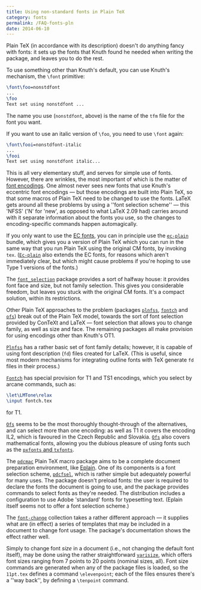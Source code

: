 ```yaml
---
title: Using non-standard fonts in Plain TeX
category: fonts
permalink: /FAQ-fonts-pln
date: 2014-06-10
---
```


Plain TeX (in accordance with its description) doesn't do anything
fancy with fonts: it sets up the fonts that Knuth found he needed when
writing the package, and leaves you to do the rest.

To use something other than Knuth's default, you can use Knuth's
mechanism, the `\font` primitive:
```latex
\font\foo=nonstdfont
...
\foo
Text set using nonstdfont ...
```
The name you use (`nonstdfont`, above) is the name of the
`tfm` file for the font you want.

If you want to use an italic version of `\foo`, you need to use
`\font` again:
```latex
\font\fooi=nonstdfont-italic
...
\fooi
Text set using nonstdfont italic...
```
This is all very elementary stuff, and serves for simple use of fonts.
However, there are wrinkles, the most important of which is the matter
of [font encodings](FAQ-whatenc).  One almost never sees new fonts
that use Knuth's eccentric font encodings&nbsp;&mdash; but those encodings are
built into Plain TeX, so that some macros of Plain TeX need to be
changed to use the fonts.  LaTeX gets around all these problems by
using a ''font selection scheme''&nbsp;&mdash; this 'NFSS' ('N'
for 'new', as opposed to what LaTeX 2.09 had) carries around with it
separate information about the fonts you use, so the changes to
encoding-specific commands happen automagically.

If you only want to use the [EC fonts](FAQ-ECfonts), you
can in principle use the [`ec-plain`](https://ctan.org/pkg/ec-plain) bundle, which gives you a version
of Plain TeX which you can run in the same way that you run
Plain TeX using the original CM fonts, by invoking
`tex`.  ([`Ec-plain`](https://ctan.org/pkg/Ec-plain) also extends the EC fonts,
for reasons which aren't immediately clear, but which might cause
problems if you're hoping to use Type 1 versions of the fonts.)

The [`font_selection`](https://ctan.org/pkg/font_selection) package provides a sort of halfway house:
it provides font face and size, but not family selection.  This gives
you considerable freedom, but leaves you stuck with the original
CM fonts.  It's a compact solution, within its restrictions.

Other Plain TeX approaches to the problem (packages
[`plnfss`](https://ctan.org/pkg/plnfss), [`fontch`](https://ctan.org/pkg/fontch) and [`ofs`](https://ctan.org/pkg/ofs)) break out of the
Plain TeX model, towards the sort of font selection provided by
ConTeXt and LaTeX&nbsp;&mdash; font selection that allows you to change
family, as well as size and face.  The remaining packages all make
provision for using encodings other than Knuth's OT1.

[`Plnfss`](https://ctan.org/pkg/Plnfss) has a rather basic set of font family details;
however, it is capable of using font description (`fd`) files
created for LaTeX.  (This is useful, since most modern mechanisms
for integrating outline fonts with TeX generate `fd` files
in their process.)

[`Fontch`](https://ctan.org/pkg/Fontch) has special provision for T1 and TS1
encodings, which you select by arcane commands, such as:
```latex
\let\LMTone\relax
\input fontch.tex
```
for T1.

[`Ofs`](https://ctan.org/pkg/Ofs) seems to be the most thoroughly thought-through of the
alternatives, and can select more than one encoding: as well as
T1 it covers the encoding IL2, which is favoured in the
Czech Republic and Slovakia.  [`Ofs`](https://ctan.org/pkg/Ofs) also covers mathematical fonts,
allowing you the dubious pleasure of using fonts such as the 
[`pxfonts` and `txfonts`](FAQ-psfchoice).

The [`pdcmac`](https://ctan.org/pkg/pdcmac) Plain TeX macro package aims to be a complete
document preparation environment, like [Eplain](FAQ-eplain).  One
of its components is a font selection scheme, [`pdcfsel`](https://ctan.org/pkg/pdcmac), which
is rather simple but adequately powerful for many uses.  The package
doesn't preload fonts: the user is required to declare the fonts the
document is going to use, and the package provides commands to select
fonts as they're needed.  The distribution includes a configuration to
use Adobe 'standard' fonts for typesetting text.  (Eplain itself
seems not to offer a font selection scheme.)

The [`font-change`](https://ctan.org/pkg/font-change) collection takes a rather different
approach&nbsp;&mdash; it supplies what are (in effect) a series of templates
that may be included in a document to change font usage.  The
package's documentation shows the effect rather well.

Simply to change font _size_ in a document (i.e., not changing
the default font itself), may be done using the rather straightforward
[`varisize`](https://ctan.org/pkg/varisize), which offers font sizes ranging from 7&nbsp;points to
20&nbsp;points (nominal sizes, all).  Font size commands are generated when
any of the package files is loaded, so the `11pt.tex` defines a
command `\elevenpoint`; each of the files ensures there's a ''way back'',
by defining a `\tenpoint` command.

